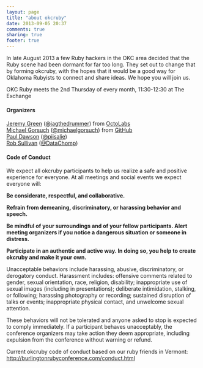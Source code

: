 ```yaml
---
layout: page
title: "about okcruby"
date: 2013-09-05 20:37
comments: true
sharing: true
footer: true
---
```


In late August 2013 a few Ruby hackers in the OKC area decided that the
Ruby scene had been dormant for far too long.  They set out to change
that by forming okcruby, with the hopes that it would be a good way for
Oklahoma Rubyists to connect and share ideas. We hope you will join us.  

OKC Ruby meets the 2nd Thursday of every month, 11:30-12:30 at The Exchange  

#### Organizers
[Jeremy Green][] ([@jagthedrummer][]) from [OctoLabs][]  
[Michael Gorsuch][] ([@michaelgorsuch][]) from [GitHub][]  
[Paul Dawson][] ([@piisalie][])  
[Rob Sullivan][] ([@DataChomp][])  

[Rob Sullivan]: http://www.DataChomp.com/ "DataChomp"
[@DataChomp]: https://twitter.com/DataChomp "@DataChomp"

[Michael Gorsuch]: http://gorsuch.github.io/ "Michael Gorsuch"
[GitHub]: http://www.github.com/ "GitHub"
[@michaelgorsuch]: https://twitter.com/michaelgorsuch "@michaelgorsuch"

[Jeremy Green]: http://www.greenhousephotogallery.com/ "Green House Photo Gallery"
[OctoLabs]: http://www.octolabs.com/ "OctoLabs"
[@jagthedrummer]: https://twitter.com/jagthedrummer "@jagthedrummer"

[Paul Dawson]: https://github.com/piisalie "repo"
[@piisalie]: https://twitter.com/piisalie "@piisalie"


#### Code of Conduct
We expect all okcruby participants to help us realize a safe and positive experience for everyone. At all meetings and social events we expect everyone will:  

**Be considerate, respectful, and collaborative.**  

**Refrain from demeaning, discriminatory, or harassing behavior and speech.**  

**Be mindful of your surroundings and of your fellow participants. Alert meeting organizers if you notice a dangerous situation or someone in distress.**  

**Participate in an authentic and active way. In doing so, you help to create okcruby and make it your own.**  

Unacceptable behaviors include harassing, abusive, discriminatory, or derogatory conduct. Harassment includes: offensive comments related to gender, sexual orientation, race, religion, disability; inappropriate use of sexual images (including in presentations); deliberate intimidation, stalking, or following; harassing photography or recording; sustained disruption of talks or events; inappropriate physical contact, and unwelcome sexual attention.  

These behaviors will not be tolerated and anyone asked to stop is expected to comply immediately. If a participant behaves unacceptably, the conference organizers may take action they deem appropriate, including expulsion from the conference without warning or refund.  

Current okcruby code of conduct based on our ruby friends in Vermont: http://burlingtonrubyconference.com/conduct.html
